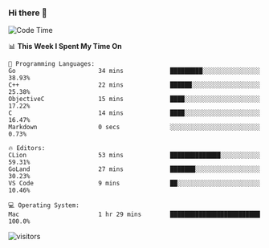 ### Hi there 👋

<!--
**CrazyCollin/crazycollin** is a ✨ _special_ ✨ repository because its `README.md` (this file) appears on your GitHub profile.

Here are some ideas to get you started:

- 🔭 I’m currently working on ...
- 🌱 I’m currently learning ...
- 👯 I’m looking to collaborate on ...
- 🤔 I’m looking for help with ...
- 💬 Ask me about ...
- 📫 How to reach me: ...
- 😄 Pronouns: ...
- ⚡ Fun fact: ...
-->

<!--START_SECTION:waka-->
![Code Time](http://img.shields.io/badge/Code%20Time-144%20hrs%201%20min-blue)

📊 **This Week I Spent My Time On** 

```text
💬 Programming Languages: 
Go                       34 mins             █████████░░░░░░░░░░░░░░░░   38.93% 
C++                      22 mins             ██████░░░░░░░░░░░░░░░░░░░   25.38% 
ObjectiveC               15 mins             ████░░░░░░░░░░░░░░░░░░░░░   17.22% 
C                        14 mins             ████░░░░░░░░░░░░░░░░░░░░░   16.47% 
Markdown                 0 secs              ░░░░░░░░░░░░░░░░░░░░░░░░░   0.73%

🔥 Editors: 
CLion                    53 mins             ██████████████░░░░░░░░░░░   59.31% 
GoLand                   27 mins             ███████░░░░░░░░░░░░░░░░░░   30.23% 
VS Code                  9 mins              ██░░░░░░░░░░░░░░░░░░░░░░░   10.46%

💻 Operating System: 
Mac                      1 hr 29 mins        █████████████████████████   100.0%

```


<!--END_SECTION:waka-->


![visitors](https://visitor-badge.glitch.me/badge?page_id=crazycollin.crazycollin&left_color=green&right_color=red)
